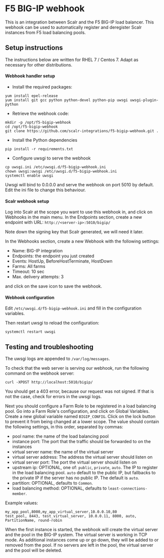 # F5 BIG-IP webhook

This is an integration between Scalr and the F5 BIG-IP load balancer. This webhook can be used to
automatically register and deregister Scalr instances from F5 load balancing pools.

## Setup instructions

The instructions below are written for RHEL 7 / Centos 7. Adapt as necessary for other distributions.

#### Webhook handler setup

- Install the required packages:
```
yum install epel-release
yum install git gcc python python-devel python-pip uwsgi uwsgi-plugin-python
```
- Retrieve the webhook code:
```
mkdir -p /opt/f5-bigip-webhook
cd /opt/f5-bigip-webhook
git clone https://github.com/scalr-integrations/f5-bigip-webhook.git .
```
- Install the Python dependencies
```
pip install -r requirements.txt
```
- Configure uwsgi to serve the webhook
```
cp uwsgi.ini /etc/uwsgi.d/f5-bigip-webhook.ini
chown uwsgi:uwsgi /etc/uwsgi.d/f5-bigip-webhook.ini
systemctl enable uwsgi
```
Uwsgi will  bind to 0.0.0.0 and serve the webhook on port 5010 by default. Edit the ini file to change
this behaviour.

#### Scalr webhook setup

Log into Scalr at the scope you want to use this webhook in, and click on Webhooks in the main menu.
In the Endpoints section, create a new endpoint with URL: `http://<server-ip>:5010/bigip/`

Note down the signing key that Scalr generated, we will need it later.

In the Webhooks section, create a new Webhook with the following settings:

 - Name: BIG-IP integration
 - Endpoints: the endpoint you just created
 - Events: HostUp, BeforeHostTerminate, HostDown
 - Farms: All farms
 - Timeout: 10 sec
 - Max. delivery attempts: 3

and click on the save icon to save the webhook.

#### Webhook configuration

Edit `/etc/uwsgi.d/f5-bigip-webhook.ini` and fill in the configuration variables.

Then restart uwsgi to reload the configuration:
```
systemctl restart uwsgi
```

## Testing and troubleshooting

The uwsgi logs are appended to `/var/log/messages`.

To check that the web server is serving our webhook, run the following command on the webhook server:
```
curl -XPOST http://localhost:5010/bigip/
```

You should get a 403 error, because our request was not signed. If that is not the case, check for errors in the uwsgi logs.

Next you should configure a Farm Role to be registered in a load balancing pool.
Go into a Farm Role's configuration, and click on Global Variables. Create a new global variable named `BIGIP_CONFIG`.
Click on the lock button to prevent it from being changed at a lower scope. The value should contain the following settings,
in this order, separated by commas:

 - pool name: the name of the load balancing pool
 - instance port: The port that the traffic should be forwarded to on the instances
 - virtual server name: the name of the virtual server
 - virtual server address: The address the virtual server should listen on
 - virtual server port: The port the virtual server should listen on
 - upstream ip: OPTIONAL, one of: `public`, `private`, `auto`. The IP to register in the load balancing pool. `auto`
   default to the public IP, but fallbacks to the private IP if the server has no public IP. The default is `auto`.
 - partition: OPTIONAL, defaults to `Common`.
 - load balancing method: OPTIONAL, defaults to `least-connections-member`.

Example values:
```
my_app_pool,8000,my_app_virtual_server,10.0.0.10,80
test_pool, 8443, test_virtual_server, 10.0.0.11, 8000, auto, PartitionName, round-robin
```

When the first instance is started, the webhook will create the virtual server and the pool in the BIG-IP system. 
The virtual server is working in TCP mode.
As additional instances come up or go down, they will be added to or removed from the pool.
If no servers are left in the pool, the virtual server and the pool will be deleted.
